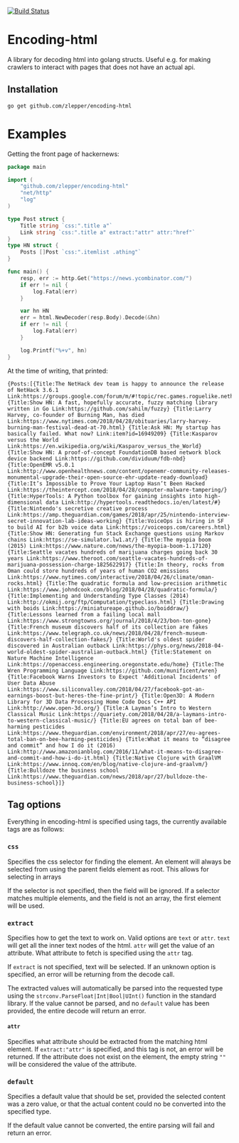 [![Build Status](https://travis-ci.org/zlepper/encoding-html.svg?branch=master)](https://travis-ci.org/zlepper/encoding-html)

# Encoding-html
A library for decoding html into golang structs. Useful e.g.
for making crawlers to interact with pages that does not have an actual api.

## Installation
```
go get github.com/zlepper/encoding-html
```

# Examples
Getting the front page of hackernews:

```go
package main

import (
	"github.com/zlepper/encoding-html"
	"net/http"
	"log"
)

type Post struct {
	Title string `css:".title a"`
	Link string `css:".title a" extract:"attr" attr:"href"`
}
type HN struct {
	Posts []Post `css:".itemlist .athing"`
}

func main() {
	resp, err := http.Get("https://news.ycombinator.com/")
	if err != nil {
		log.Fatal(err)
	}

	var hn HN
	err = html.NewDecoder(resp.Body).Decode(&hn)
	if err != nil {
		log.Fatal(err)
	}

	log.Printf("%+v", hn)
}
```

At the time of writing, that printed: 
```
{Posts:[{Title:The NetHack dev team is happy to announce the release of NetHack 3.6.1 Link:https://groups.google.com/forum/m/#!topic/rec.games.roguelike.nethack/XhcIrLlNzpA} {Title:Show HN: A fast, hopefully accurate, fuzzy matching library written in Go Link:https://github.com/sahilm/fuzzy} {Title:Larry Harvey, co-founder of Burning Man, has died Link:https://www.nytimes.com/2018/04/28/obituaries/larry-harvey-burning-man-festival-dead-at-70.html} {Title:Ask HN: My startup has basically failed. What now? Link:item?id=16949209} {Title:Kasparov versus the World Link:https://en.wikipedia.org/wiki/Kasparov_versus_the_World} {Title:Show HN: A proof-of-concept FoundationDB based network block device backend Link:https://github.com/dividuum/fdb-nbd} {Title:OpenEMR v5.0.1 Link:http://www.openhealthnews.com/content/openemr-community-releases-monumental-upgrade-their-open-source-ehr-update-ready-download} {Title:It’s Impossible to Prove Your Laptop Hasn’t Been Hacked Link:https://theintercept.com/2018/04/28/computer-malware-tampering/} {Title:HyperTools: A Python toolbox for gaining insights into high-dimensional data Link:http://hypertools.readthedocs.io/en/latest/#} {Title:Nintendo's secretive creative process Link:https://amp.theguardian.com/games/2018/apr/25/nintendo-interview-secret-innovation-lab-ideas-working} {Title:VoiceOps is hiring in SF to build AI for b2b voice data Link:https://voiceops.com/careers.html} {Title:Show HN: Generating fun Stack Exchange questions using Markov chains Link:https://se-simulator.lw1.at/} {Title:The myopia boom (2015) Link:https://www.nature.com/news/the-myopia-boom-1.17120} {Title:Seattle vacates hundreds of marijuana charges going back 30 years Link:https://www.theroot.com/seattle-vacates-hundreds-of-marijuana-possession-charge-1825622917} {Title:In theory, rocks from Oman could store hundreds of years of human CO2 emissions Link:https://www.nytimes.com/interactive/2018/04/26/climate/oman-rocks.html} {Title:The quadratic formula and low-precision arithmetic Link:https://www.johndcook.com/blog/2018/04/28/quadratic-formula/} {Title:Implementing and Understanding Type Classes (2014) Link:http://okmij.org/ftp/Computation/typeclass.html} {Title:Drawing with boids Link:https://miniatureape.github.io/boiddraw/} {Title:Lessons learned from a failing local mall Link:https://www.strongtowns.org/journal/2018/4/23/bon-ton-gone} {Title:French museum discovers half of its collection are fakes Link:https://www.telegraph.co.uk/news/2018/04/28/french-museum-discovers-half-collection-fakes/} {Title:World's oldest spider discovered in Australian outback Link:https://phys.org/news/2018-04-world-oldest-spider-australian-outback.html} {Title:Statement on Nature Machine Intelligence Link:https://openaccess.engineering.oregonstate.edu/home} {Title:The Wren Programming Language Link:https://github.com/munificent/wren} {Title:Facebook Warns Investors to Expect 'Additional Incidents' of User Data Abuse Link:https://www.siliconvalley.com/2018/04/27/facebook-got-an-earnings-boost-but-heres-the-fine-print/} {Title:Open3D: A Modern Library for 3D Data Processing Home Code Docs C++ API Link:http://www.open-3d.org/} {Title:A Layman’s Intro to Western Classical Music Link:https://quariety.com/2018/04/28/a-laymans-intro-to-western-classical-music/} {Title:EU agrees on total ban of bee-harming pesticides Link:https://www.theguardian.com/environment/2018/apr/27/eu-agrees-total-ban-on-bee-harming-pesticides} {Title:What it means to “disagree and commit” and how I do it (2016) Link:http://www.amazonianblog.com/2016/11/what-it-means-to-disagree-and-commit-and-how-i-do-it.html} {Title:Native Clojure with GraalVM Link:https://www.innoq.com/en/blog/native-clojure-and-graalvm/} {Title:Bulldoze the business school Link:https://www.theguardian.com/news/2018/apr/27/bulldoze-the-business-school}]}
```

## Tag options
Everything in encoding-html is specified using tags, the currently available tags are as follows:

### `css`
Specifies the css selector for finding the element. An element
will always be selected from using the parent fields element as root.
This allows for selecting in arrays

If the selector is not specified, then the field will be ignored.
If a selector matches multiple elements, and the field is not an array,
the first element will be used.


### `extract`
Specifies how to get the text to work on.
Valid options are `text` or `attr`. `text` will get all the inner text nodes of the html.
`attr` will get the value of an attribute. What attribute to fetch is specified
using the `attr` tag.

If `extract` is not specified, text will be selected.
If an unknown option is specified, an error will be returning from the decode call.

The extracted values will automatically be parsed into the requested type using the
`strconv.ParseFloat|Int|Bool|UInt()` function in the standard library. If the value
cannot be parsed, and no `default` value has been provided, the entire decode will
return an error.

#### `attr`
Specifies what attribute should be extracted from the matching html element.
If `extract:"attr"` is specified, and this tag is not, an error will be returned.
If the attribute does not exist on the element, the empty string `""` will be considered the value
of the attribute.

### `default`
Specifies a default value that should be set, provided the selected content
was a zero value, or that the actual content could no be converted into the
specified type.

If the default value cannot be converted, the entire parsing will fail and
return an error.
